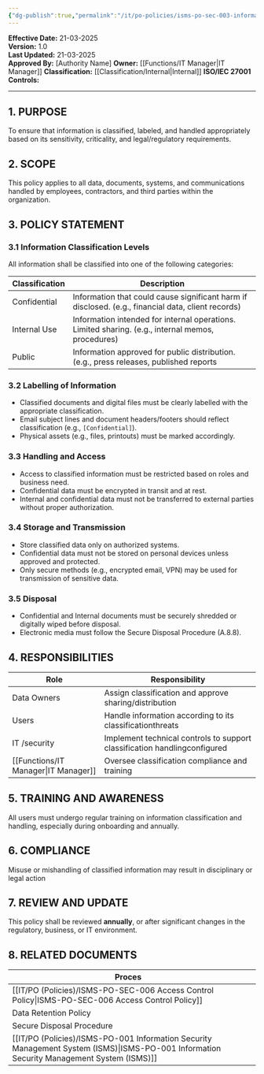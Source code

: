 ```yaml
---
{"dg-publish":true,"permalink":"/it/po-policies/isms-po-sec-003-information-classification-and-handling-policy/","tags":["information","classification","policy"],"noteIcon":"default"}
---
```


 **Effective Date:** 21-03-2025  
**Version:** 1.0  
**Last Updated:** 21-03-2025  
**Approved By:** [Authority Name]
**Owner:** [[Functions/IT Manager\|IT Manager]]
**Classification:** [[Classification/Internal\|Internal]]
**ISO/IEC 27001 Controls:** 

---
## **1. PURPOSE**  
To ensure that information is classified, labeled, and handled appropriately based on its sensitivity, criticality, and legal/regulatory requirements.
## **2. SCOPE**
This policy applies to all data, documents, systems, and communications handled by employees, contractors, and third parties within the organization.
 
 ## **3. POLICY STATEMENT** 
 
 ### 3.1 Information Classification Levels
All information shall be classified into one of the following categories:

| Classification | Description                                                                                        |
| -------------- | -------------------------------------------------------------------------------------------------- |
| Confidential   | Information that could cause significant harm if disclosed. (e.g., financial data, client records) |
| Internal Use   | Information intended for internal operations. Limited sharing. (e.g., internal memos, procedures)  |
| Public         | Information approved for public distribution. (e.g., press releases, published reports             |
### 3.2 Labelling of Information
- Classified documents and digital files must be clearly labelled with the appropriate classification.
- Email subject lines and document headers/footers should reflect classification (e.g., `[Confidential]`).
- Physical assets (e.g., files, printouts) must be marked accordingly.
### 3.3 Handling and Access
- Access to classified information must be restricted based on roles and business need.
- Confidential data must be encrypted in transit and at rest.
- Internal and confidential data must not be transferred to external parties without proper authorization.

### 3.4 Storage and Transmission
- Store classified data only on authorized systems.
- Confidential data must not be stored on personal devices unless approved and protected.
- Only secure methods (e.g., encrypted email, VPN) may be used for transmission of sensitive data.
### 3.5 Disposal
- Confidential and Internal documents must be securely shredded or digitally wiped before disposal.
- Electronic media must follow the Secure Disposal Procedure (A.8.8).
## 4. RESPONSIBILITIES

| **Role**       | **Responsibility**                                                        |
| -------------- | ------------------------------------------------------------------------- |
| Data Owners    | Assign classification and approve sharing/distribution                    |
| Users          | Handle information according to its classificationthreats                 |
| IT /security   | Implement technical controls to support classification handlingconfigured |
| [[Functions/IT Manager\|IT Manager]] | Oversee classification compliance and training                            |
## **5. TRAINING AND AWARENESS**  
All users must undergo regular training on information classification and handling, especially during onboarding and annually.
## **6. COMPLIANCE**  
Misuse or mishandling of classified information may result in disciplinary or legal action
## **7. REVIEW AND UPDATE**
This policy shall be reviewed **annually**, or after significant changes in the regulatory, business, or IT environment.
## 8. RELATED DOCUMENTS  

| Proces                                                        |     |
| ------------------------------------------------------------- | --- |
| [[IT/PO (Policies)/ISMS-PO-SEC-006 Access Control Policy\|ISMS-PO-SEC-006 Access Control Policy]]                     |     |
| Data Retention Policy                                         |     |
| Secure Disposal Procedure                                     |     |
| [[IT/PO (Policies)/ISMS-PO-001 Information Security Management System (ISMS)\|ISMS-PO-001 Information Security Management System (ISMS)]] |     |









